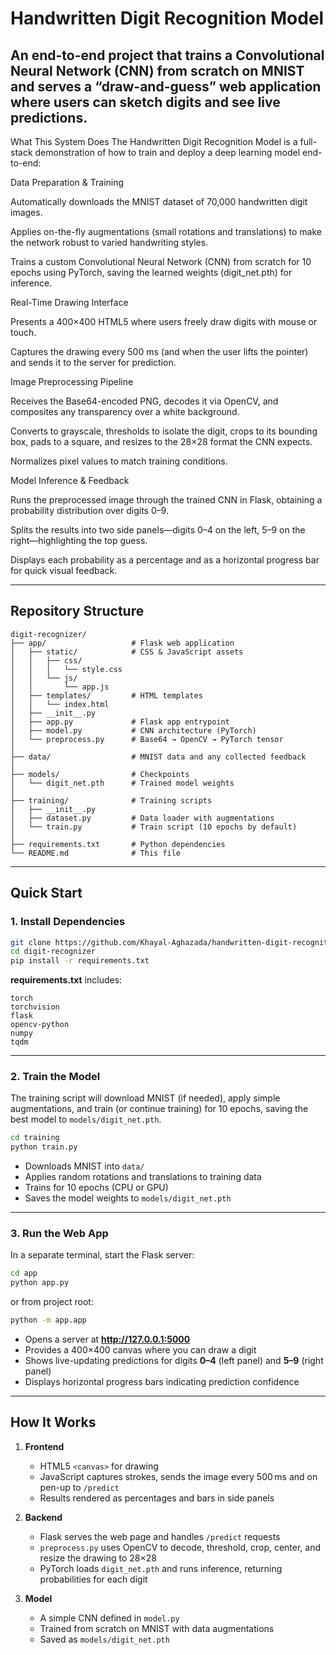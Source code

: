 # Handwritten Digit Recognition Model

An end-to-end project that trains a Convolutional Neural Network (CNN) from scratch on MNIST and serves a “draw-and-guess” web application where users can sketch digits and see live predictions.
---

What This System Does
The Handwritten Digit Recognition Model is a full-stack demonstration of how to train and deploy a deep learning model end-to-end:

Data Preparation & Training

Automatically downloads the MNIST dataset of 70,000 handwritten digit images.

Applies on-the-fly augmentations (small rotations and translations) to make the network robust to varied handwriting styles.

Trains a custom Convolutional Neural Network (CNN) from scratch for 10 epochs using PyTorch, saving the learned weights (digit_net.pth) for inference.

Real-Time Drawing Interface

Presents a 400×400 HTML5 <canvas> where users freely draw digits with mouse or touch.

Captures the drawing every 500 ms (and when the user lifts the pointer) and sends it to the server for prediction.

Image Preprocessing Pipeline

Receives the Base64-encoded PNG, decodes it via OpenCV, and composites any transparency over a white background.

Converts to grayscale, thresholds to isolate the digit, crops to its bounding box, pads to a square, and resizes to the 28×28 format the CNN expects.

Normalizes pixel values to match training conditions.

Model Inference & Feedback

Runs the preprocessed image through the trained CNN in Flask, obtaining a probability distribution over digits 0–9.

Splits the results into two side panels—digits 0–4 on the left, 5–9 on the right—highlighting the top guess.

Displays each probability as a percentage and as a horizontal progress bar for quick visual feedback.

---

## Repository Structure

```
digit-recognizer/
├── app/                   # Flask web application
│   ├── static/            # CSS & JavaScript assets
│   │   ├── css/
│   │   │   └── style.css
│   │   └── js/
│   │       └── app.js
│   ├── templates/         # HTML templates
│   │   └── index.html
│   ├── __init__.py
│   ├── app.py             # Flask app entrypoint
│   ├── model.py           # CNN architecture (PyTorch)
│   └── preprocess.py      # Base64 → OpenCV → PyTorch tensor
│
├── data/                  # MNIST data and any collected feedback
│
├── models/                # Checkpoints
│   └── digit_net.pth      # Trained model weights
│
├── training/              # Training scripts
│   ├── __init__.py
│   ├── dataset.py         # Data loader with augmentations
│   └── train.py           # Train script (10 epochs by default)
│
├── requirements.txt       # Python dependencies
└── README.md              # This file
```

---

## Quick Start

### 1. Install Dependencies

```bash
git clone https://github.com/Khayal-Aghazada/handwritten-digit-recognition-model
cd digit-recognizer
pip install -r requirements.txt
```

**requirements.txt** includes:
```
torch
torchvision
flask
opencv-python
numpy
tqdm
```

---

### 2. Train the Model

The training script will download MNIST (if needed), apply simple augmentations, and train (or continue training) for 10 epochs, saving the best model to `models/digit_net.pth`.

```bash
cd training
python train.py
```

- Downloads MNIST into `data/`  
- Applies random rotations and translations to training data  
- Trains for 10 epochs (CPU or GPU)  
- Saves the model weights to `models/digit_net.pth`

---

### 3. Run the Web App

In a separate terminal, start the Flask server:

```bash
cd app
python app.py
```

or from project root:

```bash
python -m app.app
```

- Opens a server at **http://127.0.0.1:5000**  
- Provides a 400×400 canvas where you can draw a digit  
- Shows live-updating predictions for digits **0–4** (left panel) and **5–9** (right panel)  
- Displays horizontal progress bars indicating prediction confidence  

---

## How It Works

1. **Frontend**  
   - HTML5 `<canvas>` for drawing  
   - JavaScript captures strokes, sends the image every 500 ms and on pen-up to `/predict`  
   - Results rendered as percentages and bars in side panels  

2. **Backend**  
   - Flask serves the web page and handles `/predict` requests  
   - `preprocess.py` uses OpenCV to decode, threshold, crop, center, and resize the drawing to 28×28  
   - PyTorch loads `digit_net.pth` and runs inference, returning probabilities for each digit  

3. **Model**  
   - A simple CNN defined in `model.py`  
   - Trained from scratch on MNIST with data augmentations  
   - Saved as `models/digit_net.pth`
